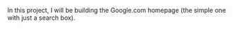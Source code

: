 In this project, I will be building the Google.com homepage (the simple one with just a search box).